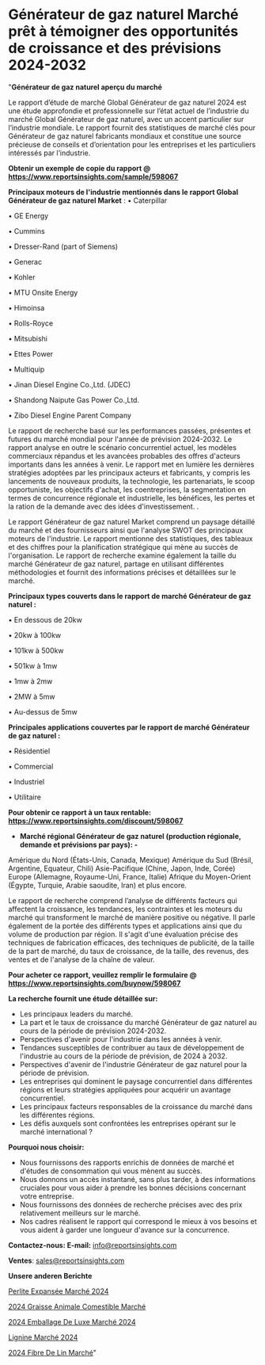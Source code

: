 # Générateur de gaz naturel Marché prêt à témoigner des opportunités de croissance et des prévisions 2024-2032

"<strong>Générateur de gaz naturel aperçu du marché</strong>

Le rapport d’étude de marché Global Générateur de gaz naturel 2024 est une étude approfondie et professionnelle sur l’état actuel de l’industrie du marché Global Générateur de gaz naturel, avec un accent particulier sur l’industrie mondiale. Le rapport fournit des statistiques de marché clés pour Générateur de gaz naturel fabricants mondiaux et constitue une source précieuse de conseils et d’orientation pour les entreprises et les particuliers intéressés par l’industrie.

<strong>Obtenir un exemple de copie du rapport @ <a href=https://www.reportsinsights.com/sample/598067>https://www.reportsinsights.com/sample/598067</a></strong>

<strong>Principaux moteurs de l'industrie mentionnés dans le rapport Global Générateur de gaz naturel Market</strong> :
• Caterpillar

• GE Energy

• Cummins

• Dresser-Rand (part of Siemens)

• Generac

• Kohler

• MTU Onsite Energy

• Himoinsa

• Rolls-Royce

• Mitsubishi

• Ettes Power

• Multiquip

• Jinan Diesel Engine Co.,Ltd. (JDEC)

• Shandong Naipute Gas Power Co.,Ltd.

• Zibo Diesel Engine Parent Company

Le rapport de recherche basé sur les performances passées, présentes et futures du marché mondial pour l'année de prévision 2024-2032. Le rapport analyse en outre le scénario concurrentiel actuel, les modèles commerciaux répandus et les avancées probables des offres d'acteurs importants dans les années à venir. Le rapport met en lumière les dernières stratégies adoptées par les principaux acteurs et fabricants, y compris les lancements de nouveaux produits, la technologie, les partenariats, le scoop opportuniste, les objectifs d'achat, les coentreprises, la segmentation en termes de concurrence régionale et industrielle, les bénéfices, les pertes et la ration de la demande avec des idées d'investissement. .

Le rapport Générateur de gaz naturel Market comprend un paysage détaillé du marché et des fournisseurs ainsi que l'analyse SWOT des principaux moteurs de l'industrie. Le rapport mentionne des statistiques, des tableaux et des chiffres pour la planification stratégique qui mène au succès de l'organisation. Le rapport de recherche examine également la taille du marché Générateur de gaz naturel, partage en utilisant différentes méthodologies et fournit des informations précises et détaillées sur le marché.

<strong>Principaux types couverts dans le rapport de marché Générateur de gaz naturel :</strong>

• En dessous de 20kw

• 20kw à 100kw

• 101kw à 500kw

• 501kw à 1mw

• 1mw à 2mw

• 2MW à 5mw

• Au-dessus de 5mw

<strong>Principales applications couvertes par le rapport de marché Générateur de gaz naturel :</strong>

• Résidentiel

• Commercial

• Industriel

• Utilitaire

<strong>Pour obtenir ce rapport à un taux rentable: <a href=https://www.reportsinsights.com/discount/598067>https://www.reportsinsights.com/discount/598067</a></strong>
<ul>
  <li><strong>Marché régional Générateur de gaz naturel (production régionale, demande et prévisions par pays): -</strong></li>
</ul>
Amérique du Nord (États-Unis, Canada, Mexique)
Amérique du Sud (Brésil, Argentine, Equateur, Chili)
Asie-Pacifique (Chine, Japon, Inde, Corée)
Europe (Allemagne, Royaume-Uni, France, Italie)
Afrique du Moyen-Orient (Égypte, Turquie, Arabie saoudite, Iran) et plus encore.

Le rapport de recherche comprend l’analyse de différents facteurs qui affectent la croissance, les tendances, les contraintes et les moteurs du marché qui transforment le marché de manière positive ou négative. Il parle également de la portée des différents types et applications ainsi que du volume de production par région. Il s'agit d'une évaluation précise des techniques de fabrication efficaces, des techniques de publicité, de la taille de la part de marché, du taux de croissance, de la taille, des revenus, des ventes et de l'analyse de la chaîne de valeur.

<strong>Pour acheter ce rapport, veuillez remplir le formulaire @   <a href=https://www.reportsinsights.com/buynow/598067>https://www.reportsinsights.com/buynow/598067</a></strong>

<strong>La recherche fournit une étude détaillée sur:</strong>
<ul>
  <li>Les principaux leaders du marché.</li>
  <li>La part et le taux de croissance du marché Générateur de gaz naturel au cours de la période de prévision 2024-2032.</li>
  <li>Perspectives d'avenir pour l'industrie dans les années à venir.</li>
  <li>Tendances susceptibles de contribuer au taux de développement de l'industrie au cours de la période de prévision, de 2024 à 2032.</li>
  <li>Perspectives d'avenir de l'industrie Générateur de gaz naturel pour la période de prévision.</li>
  <li>Les entreprises qui dominent le paysage concurrentiel dans différentes régions et leurs stratégies appliquées pour acquérir un avantage concurrentiel.</li>
  <li>Les principaux facteurs responsables de la croissance du marché dans les différentes régions.</li>
  <li>Les défis auxquels sont confrontées les entreprises opérant sur le marché international ?</li>
</ul>
<strong>Pourquoi nous choisir:</strong>
<ul>
  <li>Nous fournissons des rapports enrichis de données de marché et d'études de consommation qui vous mènent au succès.</li>
  <li>Nous donnons un accès instantané, sans plus tarder, à des informations cruciales pour vous aider à prendre les bonnes décisions concernant votre entreprise.</li>
  <li>Nous fournissons des données de recherche précises avec des prix relativement meilleurs sur le marché.</li>
  <li>Nos cadres réalisent le rapport qui correspond le mieux à vos besoins et vous aident à garder une longueur d'avance sur la concurrence.</li>
</ul>
<strong>Contactez-nous:
</strong><strong>E-mail:</strong> <a href=mailto:info@reportsinsights.com>info@reportsinsights.com</a>

<strong>Ventes</strong>: <a href=mailto:sales@reportsinsights.com>sales@reportsinsights.com</a>

<strong>Unsere anderen Berichte</strong>

<a href=https://www.linkedin.com/pulse/perlite-expansée-marchéperspectives-futures-croissance-s6enc/>Perlite Expansée Marché 2024</a>

<a href=https://www.linkedin.com/pulse/2024-graisse-animale-comestible-march%C3%A9-paysage-min4c/>2024 Graisse Animale Comestible Marché</a>

<a href=https://www.linkedin.com/pulse/2024-emballage-de-luxe-marché-partager-lanalyse-4y7jc/>2024 Emballage De Luxe Marché 2024</a>

<a href=https://www.linkedin.com/pulse/lignine-marchéstratégies-de-croissance-et-mgxqe/>Lignine Marché 2024</a>

<a href=https://www.linkedin.com/pulse/2024-fibre-de-lin-march%C3%A9-segmentation-tendances-7y0hc/>2024 Fibre De Lin Marché</a>"
